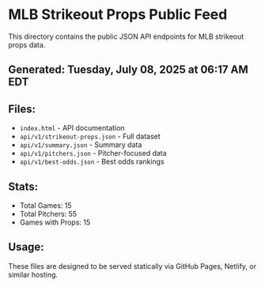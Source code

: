 # MLB Strikeout Props Public Feed

This directory contains the public JSON API endpoints for MLB strikeout props data.

## Generated: Tuesday, July 08, 2025 at 06:17 AM EDT

## Files:
- `index.html` - API documentation
- `api/v1/strikeout-props.json` - Full dataset
- `api/v1/summary.json` - Summary data
- `api/v1/pitchers.json` - Pitcher-focused data  
- `api/v1/best-odds.json` - Best odds rankings

## Stats:
- Total Games: 15
- Total Pitchers: 55
- Games with Props: 15

## Usage:
These files are designed to be served statically via GitHub Pages, Netlify, or similar hosting.
